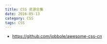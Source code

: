 ```yaml
---
title: CSS 资源合集
date: 2016-05-13
category: CSS
tags: CSS
---
```


- https://github.com/jobbole/awesome-css-cn
